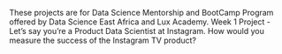 These projects are for Data Science Mentorship and BootCamp Program offered by Data Science East Africa and Lux Academy.
Week 1 Project - Let’s say you’re a Product Data Scientist at Instagram. How would you measure the success of the Instagram TV product?
